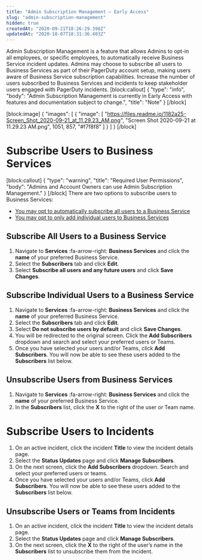 ```yaml
---
title: "Admin Subscription Management — Early Access"
slug: "admin-subscription-management"
hidden: true
createdAt: "2020-09-21T18:26:29.398Z"
updatedAt: "2020-10-07T18:31:36.403Z"
---
```

Admin Subscription Management is a feature that allows Admins to opt-in all employees, or specific employees, to automatically receive Business Service incident updates. Admins may choose to subscribe all users to Business Services as part of their PagerDuty account setup, making users aware of Business Service subscription capabilities. Increase the number of users subscribed to Business Services and incidents to keep stakeholder users engaged with PagerDuty incidents.
[block:callout]
{
  "type": "info",
  "body": "Admin Subscription Management is currently in Early Access with features and documentation subject to change.",
  "title": "Note"
}
[/block]

[block:image]
{
  "images": [
    {
      "image": [
        "https://files.readme.io/1182a25-Screen_Shot_2020-09-21_at_11.29.23_AM.png",
        "Screen Shot 2020-09-21 at 11.29.23 AM.png",
        1051,
        857,
        "#f7f8f8"
      ]
    }
  ]
}
[/block]
# Subscribe Users to Business Services
[block:callout]
{
  "type": "warning",
  "title": "Required User Permissions",
  "body": "Admins and Account Owners can use Admin Subscription Management."
}
[/block]
There are two options to subscribe users to Business Services:

* [You may opt to automatically subscribe all users to a Business Service](https://support.pagerduty.com/docs/admin-subscription-management#subscribe-all-users-to-a-business-services)
* [You may opt to only add individual users to Business Services](https://support.pagerduty.com/docs/admin-subscription-management#subscribe-individual-users-to-business-services) 

## Subscribe All Users to a Business Service

1. Navigate to **Services** :fa-arrow-right: **Business Services** and click the **name** of your preferred Business Service.
2. Select the **Subscribers** tab and click **Edit**. 
3. Select **Subscribe all users and any future users** and click **Save Changes**.

## Subscribe Individual Users to a Business Service

1. Navigate to **Services** :fa-arrow-right: **Business Services** and click the **name** of your preferred Business Service.
2. Select the **Subscribers** tab and click **Edit**. 
3. Select **Do not subscribe users by default** and click **Save Changes**.
4. You will be redirected to the original screen. Click the **Add Subscribers** dropdown and search and select your preferred users or Teams. 
5. Once you have selected your users and/or Teams, click **Add Subscribers**. You will now be able to see these users added to the **Subscribers** list below. 

## Unsubscribe Users from Business Services

1. Navigate to **Services** :fa-arrow-right: **Business Services** and click the **name** of your preferred Business Service.
2. In the **Subscribers** list, click the **X** to the right of the user or Team name. 

# Subscribe Users to Incidents

1. On an active incident, click the incident **Title** to view the incident details page. 
2. Select the **Status Updates** page and click **Manage Subscribers**.
3. On the next screen, click the **Add Subscribers** dropdown. Search and select your preferred users or teams. 
4. Once you have selected your users and/or Teams, click **Add Subscribers**. You will now be able to see these users added to the **Subscribers** list below. 

## Unsubscribe Users or Teams from Incidents

1. On an active incident, click the incident **Title** to view the incident details page. 
2. Select the **Status Updates** page and click **Manage Subscribers**.
3. On the next screen, click the **X** to the right of the user’s name in the **Subscribers** list to unsubscribe them from the incident.